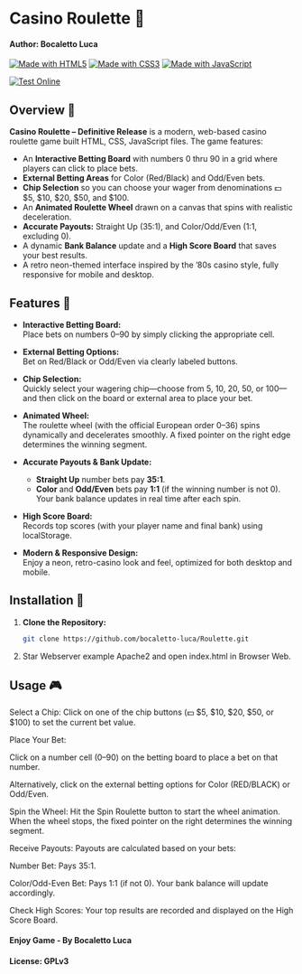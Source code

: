 # Casino Roulette 🎰
#### Author: Bocaletto Luca

[![Made with HTML5](https://img.shields.io/badge/Made%20with-HTML5-E34F26?logo=html5)](https://www.w3.org/html/)
[![Made with CSS3](https://img.shields.io/badge/Made%20with-CSS3-1572B6?logo=css3)](https://www.w3.org/Style/CSS/)
[![Made with JavaScript](https://img.shields.io/badge/Made%20with-JavaScript-F7DF1E?logo=javascript)](https://developer.mozilla.org/docs/Web/JavaScript)

[![Test Online](https://img.shields.io/badge/Test%20Online-Click%20Here-brightgreen?style=for-the-badge)](https://bocaletto-luca.github.io/Roulette/)

## Overview 🚀

**Casino Roulette – Definitive Release** is a modern, web-based casino roulette game built HTML, CSS, JavaScript files. The game features:  
- An **Interactive Betting Board** with numbers 0 thru 90 in a grid where players can click to place bets.  
- **External Betting Areas** for Color (Red/Black) and Odd/Even bets.  
- **Chip Selection** so you can choose your wager from denominations 💵 $5, $10, $20, $50, and $100.  
- An **Animated Roulette Wheel** drawn on a canvas that spins with realistic deceleration.  
- **Accurate Payouts:** Straight Up (35:1), and Color/Odd/Even (1:1, excluding 0).  
- A dynamic **Bank Balance** update and a **High Score Board** that saves your best results.  
- A retro neon-themed interface inspired by the ’80s casino style, fully responsive for mobile and desktop.

## Features 🎲

- **Interactive Betting Board:**  
  Place bets on numbers 0–90 by simply clicking the appropriate cell.
  
- **External Betting Options:**  
  Bet on Red/Black or Odd/Even via clearly labeled buttons.
  
- **Chip Selection:**  
  Quickly select your wagering chip—choose from 5, 10, 20, 50, or 100—and then click on the board or external area to place your bet.
  
- **Animated Wheel:**  
  The roulette wheel (with the official European order 0–36) spins dynamically and decelerates smoothly. A fixed pointer on the right edge determines the winning segment.
  
- **Accurate Payouts & Bank Update:**  
  - **Straight Up** number bets pay **35:1**.  
  - **Color** and **Odd/Even** bets pay **1:1** (if the winning number is not 0).  
  Your bank balance updates in real time after each spin.
  
- **High Score Board:**  
  Records top scores (with your player name and final bank) using localStorage.
  
- **Modern & Responsive Design:**  
  Enjoy a neon, retro-casino look and feel, optimized for both desktop and mobile.

## Installation 🔧

1. **Clone the Repository:**
   ```bash
   git clone https://github.com/bocaletto-luca/Roulette.git
2. Star Webserver example Apache2 and open index.html in Browser Web.

## Usage 🎮
Select a Chip: Click on one of the chip buttons (💵 $5, $10, $20, $50, or $100) to set the current bet value.

Place Your Bet:

Click on a number cell (0–90) on the betting board to place a bet on that number.

Alternatively, click on the external betting options for Color (RED/BLACK) or Odd/Even.

Spin the Wheel: Hit the Spin Roulette button to start the wheel animation. When the wheel stops, the fixed pointer on the right determines the winning segment.

Receive Payouts: Payouts are calculated based on your bets:

Number Bet: Pays 35:1.

Color/Odd-Even Bet: Pays 1:1 (if not 0). Your bank balance will update accordingly.

Check High Scores: Your top results are recorded and displayed on the High Score Board.

#### Enjoy Game - By Bocaletto Luca

#### License: GPLv3
